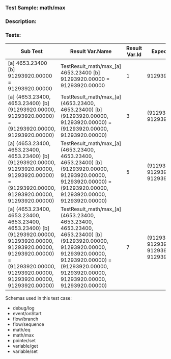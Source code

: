 ### **Test Sample:** math/max
### **Description:** 

### Tests:
| Sub Test | Result Var.Name | Result Var.Id | Expected Value
| ----------- | ----------- | ----------- |----------- |
| [a] 4653.23400 [b] 91293920.00000 = 91293920.00000 | TestResult_math/max_[a] 4653.23400 [b] 91293920.00000 = 91293920.00000 | 1 | 91293920.00000
| [a] (4653.23400, 4653.23400) [b] (91293920.00000, 91293920.00000) = (91293920.00000, 91293920.00000) | TestResult_math/max_[a] (4653.23400, 4653.23400) [b] (91293920.00000, 91293920.00000) = (91293920.00000, 91293920.00000) | 3 | (91293920.00000, 91293920.00000)
| [a] (4653.23400, 4653.23400, 4653.23400) [b] (91293920.00000, 91293920.00000, 91293920.00000) = (91293920.00000, 91293920.00000, 91293920.00000) | TestResult_math/max_[a] (4653.23400, 4653.23400, 4653.23400) [b] (91293920.00000, 91293920.00000, 91293920.00000) = (91293920.00000, 91293920.00000, 91293920.00000) | 5 | (91293920.00000, 91293920.00000, 91293920.00000)
| [a] (4653.23400, 4653.23400, 4653.23400, 4653.23400) [b] (91293920.00000, 91293920.00000, 91293920.00000, 91293920.00000) = (91293920.00000, 91293920.00000, 91293920.00000, 91293920.00000) | TestResult_math/max_[a] (4653.23400, 4653.23400, 4653.23400, 4653.23400) [b] (91293920.00000, 91293920.00000, 91293920.00000, 91293920.00000) = (91293920.00000, 91293920.00000, 91293920.00000, 91293920.00000) | 7 | (91293920.00000, 91293920.00000, 91293920.00000, 91293920.00000)

Schemas used in this test case:
- debug/log
- event/onStart
- flow/branch
- flow/sequence
- math/eq
- math/max
- pointer/set
- variable/get
- variable/set
